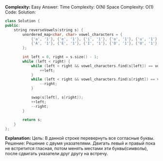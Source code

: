 **Complexity:** Easy
Answer:
	Time Complexity: O(N)
	Space Complexity: O(1)
Code:
Solution:
```cpp
class Solution {
public:
    string reverseVowels(string s) {
        unordered_map<char, char> vowel_сharacters = {
            {'a', '1'}, {'e', '1'}, {'i', '1'}, {'o', '1'}, {'u', '1'},
            {'A', '1'}, {'E', '1'}, {'I', '1'}, {'O', '1'}, {'U', '1'},
        };
  
        int left = 0, right = s.size() - 1;
        while (left < right) {
            while (left < right && vowel_сharacters.find(s[left]) == vowel_сharacters.end()) {
                ++left;
            }
            while (left < right && vowel_сharacters.find(s[right]) == vowel_сharacters.end()) {
                --right;
            }
  
            swap(s[left], s[right]);
            ++left;
            --right;
        }
  
        return s;
    }
};
```
**Explanation:**
	Цель: В данной строке перевернуть все согласные буквы.
	Решение: Решение с двумя указателями.
	Двигать левый и правый пока не встретится гласная, потом менять местами эти буквы(символы), после сдвигать указатели друг другу на встречу.